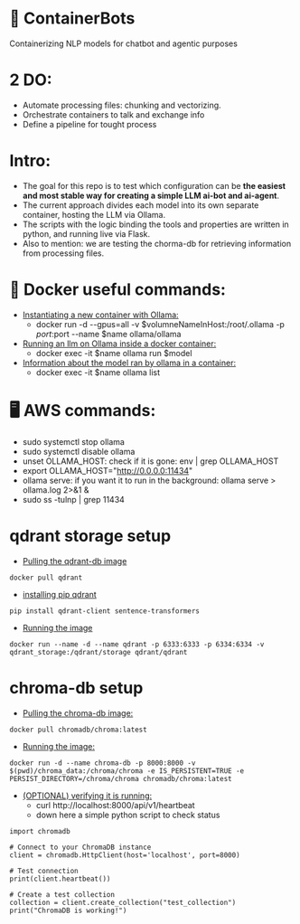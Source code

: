# 🤖 **ContainerBots**
Containerizing NLP models for chatbot and agentic purposes 

# 2 DO:
- Automate processing files: chunking and vectorizing. 
- Orchestrate containers to talk and exchange info
- Define a pipeline for tought process

# Intro: 
- The goal for this repo is to test which configuration can be **the easiest and most stable way for creating a simple LLM ai-bot and ai-agent**. 
- The current approach divides each model into its own separate container, hosting the LLM via Ollama. 
- The scripts with the logic binding the tools and properties are written in python, and running live via Flask. 
- Also to mention: we are testing the chorma-db for retrieving information from processing files. 

# 🐳 Docker useful commands: 
* <u>Instantiating a new container with Ollama:</u>
    - docker run -d --gpus=all -v $volumneNameInHost:/root/.ollama -p $port:$port --name $name ollama/ollama
* <u>Running an llm on Ollama inside a docker container:</u>
    - docker exec -it $name ollama run $model
* <u>Information about the model ran by ollama in a container:</u> 
    - docker exec -it $name ollama list


# 🖥️ AWS commands:
* sudo systemctl stop ollama
* sudo systemctl disable ollama
* unset OLLAMA_HOST: check if it is gone: env | grep OLLAMA_HOST
* export OLLAMA_HOST="http://0.0.0.0:11434"
* ollama serve: if you want it to run in the background: ollama serve > ollama.log 2>&1 &
* sudo ss -tulnp | grep 11434

# qdrant storage setup
* <u> Pulling the qdrant-db image </u>
```
docker pull qdrant
```
* <u> installing pip qdrant </u>
```
pip install qdrant-client sentence-transformers

```
* <u> Running the image </u>
```
docker run --name -d --name qdrant -p 6333:6333 -p 6334:6334 -v qdrant_storage:/qdrant/storage qdrant/qdrant
```
# chroma-db setup
* <u>Pulling the chroma-db image:</u>
```
docker pull chromadb/chroma:latest
```
* <u>Running the image:</u>
```
docker run -d --name chroma-db -p 8000:8000 -v $(pwd)/chroma_data:/chroma/chroma -e IS_PERSISTENT=TRUE -e PERSIST_DIRECTORY=/chroma/chroma chromadb/chroma:latest
```
* <u>(OPTIONAL) verifying it is running:</u> 
    - curl http://localhost:8000/api/v1/heartbeat
    - down here a simple python script to check status
```
import chromadb

# Connect to your ChromaDB instance
client = chromadb.HttpClient(host='localhost', port=8000)

# Test connection
print(client.heartbeat())

# Create a test collection
collection = client.create_collection("test_collection")
print("ChromaDB is working!")
```
